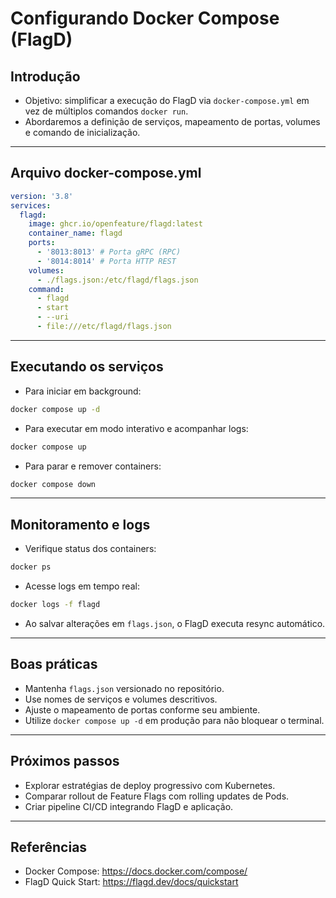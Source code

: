 # Configurando Docker Compose (FlagD)

## Introdução

- Objetivo: simplificar a execução do FlagD via `docker-compose.yml` em vez de múltiplos comandos `docker run`.
- Abordaremos a definição de serviços, mapeamento de portas, volumes e comando de inicialização.

---

## Arquivo docker-compose.yml

```yaml
version: '3.8'
services:
  flagd:
    image: ghcr.io/openfeature/flagd:latest
    container_name: flagd
    ports:
      - '8013:8013' # Porta gRPC (RPC)
      - '8014:8014' # Porta HTTP REST
    volumes:
      - ./flags.json:/etc/flagd/flags.json
    command:
      - flagd
      - start
      - --uri
      - file:///etc/flagd/flags.json
```

---

## Executando os serviços

- Para iniciar em background:

```bash
docker compose up -d
```

- Para executar em modo interativo e acompanhar logs:

```bash
docker compose up
```

- Para parar e remover containers:

```bash
docker compose down
```

---

## Monitoramento e logs

- Verifique status dos containers:

```bash
docker ps
```

- Acesse logs em tempo real:

```bash
docker logs -f flagd
```

- Ao salvar alterações em `flags.json`, o FlagD executa resync automático.

---

## Boas práticas

- Mantenha `flags.json` versionado no repositório.
- Use nomes de serviços e volumes descritivos.
- Ajuste o mapeamento de portas conforme seu ambiente.
- Utilize `docker compose up -d` em produção para não bloquear o terminal.

---

## Próximos passos

- Explorar estratégias de deploy progressivo com Kubernetes.
- Comparar rollout de Feature Flags com rolling updates de Pods.
- Criar pipeline CI/CD integrando FlagD e aplicação.

---

## Referências

- Docker Compose: https://docs.docker.com/compose/
- FlagD Quick Start: https://flagd.dev/docs/quickstart
